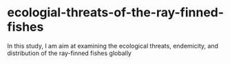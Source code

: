 # ecologial-threats-of-the-ray-finned-fishes
In this study, I am aim at examining the ecological threats, endemicity, and distribution of the ray-finned fishes globally
